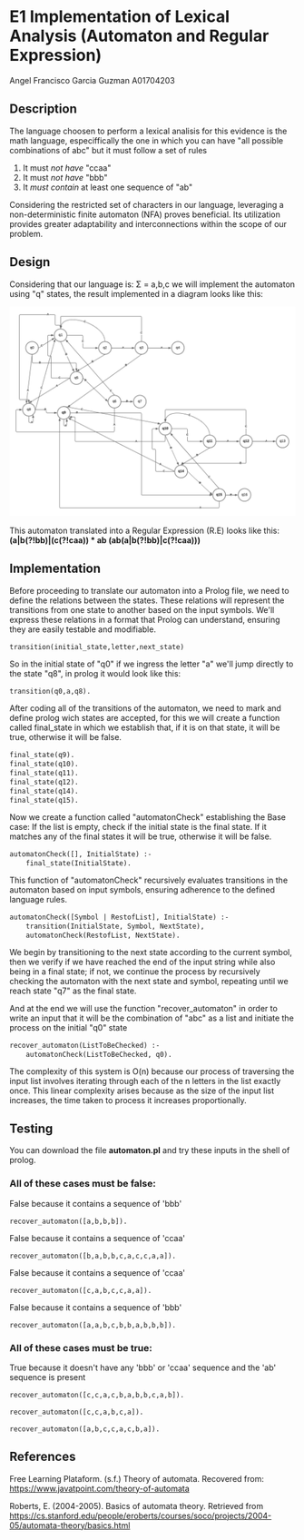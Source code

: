 # E1 Implementation of Lexical Analysis (Automaton and Regular Expression)
Angel Francisco Garcia Guzman A01704203

## Description
The language choosen to perform a lexical analisis for this evidence is the math language, 
especiffically the one in which you can have "all possible combinations of abc" but it
must follow a set of rules

1. It must *not have* "ccaa"
2. It must *not have* "bbb"
3. It *must contain* at least one sequence of "ab"

Considering the restricted set of characters in our language, leveraging a non-deterministic finite automaton (NFA) proves beneficial. 
Its utilization provides greater adaptability and interconnections within the scope of our problem.

## Design

Considering that our language is: 
Σ = a,b,c
we will implement the automaton using "q" states, the result implemented in a diagram looks like this:

![Automaton](https://github.com/AngelFranciscoGarciaGuzman/Automaton/blob/e1af6bc7b0168a4c09087088e8ba6a61c776ae58/Automaton%20.png)

This automaton translated into a Regular Expression (R.E) looks like this:
<strong> (a|b(?!bb)|(c(?!caa)) * ab (ab(a|b(?!bb)|c(?!caa))) </strong>

## Implementation
Before proceeding to translate our automaton into a Prolog file, we need to define the relations between the states. 
These relations will represent the transitions from one state to another based on the input symbols. 
We'll express these relations in a format that Prolog can understand, ensuring they are easily testable and modifiable.

```
transition(initial_state,letter,next_state)
```
So in the initial state of "q0" if we ingress the letter "a" we'll jump directly to the state "q8", in prolog it would look like this:
```
transition(q0,a,q8).
```
After coding all of the transitions of the automaton, we need to mark and define prolog wich states are accepted, for this we will create a function called final_state in which we establish that, if it is on that state, it will be true, otherwise it will be false.

```
final_state(q9).
final_state(q10).
final_state(q11).
final_state(q12).
final_state(q14).
final_state(q15).
```

Now we create a function called "automatonCheck" establishing the Base case: If the list is empty, check if the initial state is the final state.
If it matches any of the final states it will be true, otherwise it will be false.

```
automatonCheck([], InitialState) :-
    final_state(InitialState).
```

This function of "automatonCheck" recursively evaluates transitions in the automaton based on input symbols, ensuring adherence to the defined language rules.

```
automatonCheck([Symbol | RestofList], InitialState) :-
    transition(InitialState, Symbol, NextState),
    automatonCheck(RestofList, NextState).
```

We begin by transitioning to the next state according to the current symbol, then we verify if we have reached the end of the input string while also being in a final state; 
if not, we continue the process by recursively checking the automaton with the next state and symbol, repeating until we reach state "q7" as the final state.

And at the end we will use the function "recover_automaton" in order to write an input that it will be the combination of "abc" as a list and initiate the process on the initial "q0" state

```
recover_automaton(ListToBeChecked) :-
    automatonCheck(ListToBeChecked, q0).
```

The complexity of this system is O(n) because our process of traversing the input list involves iterating through each of the n letters in the list exactly once. 
This linear complexity arises because as the size of the input list increases, the time taken to process it increases proportionally. 

## Testing

You can download the file <strong>automaton.pl</strong> and try these inputs in the shell of prolog. 

### All of these cases must be false:

False because it contains a sequence of 'bbb'
```
recover_automaton([a,b,b,b]).
```
False because it contains a sequence of 'ccaa'
```
recover_automaton([b,a,b,b,c,a,c,c,a,a]).
```
False because it contains a sequence of 'ccaa'
```
recover_automaton([c,a,b,c,c,a,a]).
```
False because it contains a sequence of 'bbb'
```
recover_automaton([a,a,b,c,b,b,a,b,b,b]).
```

### All of these cases must be true:


True because it doesn't have any 'bbb' or 'ccaa' sequence and the 'ab' sequence is present
```
recover_automaton([c,c,a,c,b,a,b,b,c,a,b]).
```
```
recover_automaton([c,c,a,b,c,a]).
```
```
recover_automaton([a,b,c,c,a,c,b,a]).
```

## References

Free Learning Plataform. (s.f.) Theory of automata. Recovered from: https://www.javatpoint.com/theory-of-automata

Roberts, E. (2004-2005). Basics of automata theory. Retrieved from https://cs.stanford.edu/people/eroberts/courses/soco/projects/2004-05/automata-theory/basics.html


